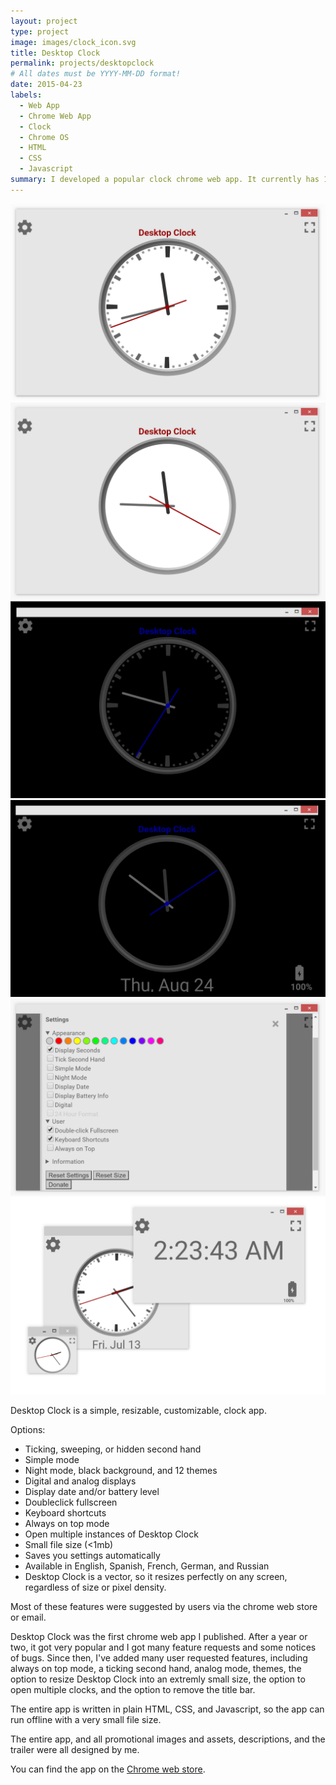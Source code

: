 ```yaml
---
layout: project
type: project
image: images/clock_icon.svg
title: Desktop Clock
permalink: projects/desktopclock
# All dates must be YYYY-MM-DD format!
date: 2015-04-23
labels:
  - Web App
  - Chrome Web App
  - Clock
  - Chrome OS
  - HTML
  - CSS
  - Javascript
summary: I developed a popular clock chrome web app. It currently has 17,000 weekly users.
---
```


<div class="ui small rounded images">
  <img class="ui image" src="../images/desktopclock-shot1.png">
  <img class="ui image" src="../images/desktopclock-shot2.png">  
  <img class="ui image" src="../images/desktopclock-shot3.png">
  <img class="ui image" src="../images/desktopclock-shot4.png">
  <img class="ui image" src="../images/desktopclock-shot5.png">
  <img class="ui image" src="../images/desktopclock-shot6.png">
</div>

Desktop Clock is a simple, resizable, customizable, clock app.

Options:
 - Ticking, sweeping, or hidden second hand
 - Simple mode
 - Night mode, black background, and 12 themes
 - Digital and analog displays
 - Display date and/or battery level
 - Doubleclick fullscreen
 - Keyboard shortcuts
 - Always on top mode
 - Open multiple instances of Desktop Clock
 - Small file size (<1mb)
 - Saves you settings automatically
 - Available in English, Spanish, French, German, and Russian
 - Desktop Clock is a vector, so it resizes perfectly on any screen, regardless of size or pixel density.

Most of these features were suggested by users via the chrome web store or email.

Desktop Clock was the first chrome web app I published. After a year or two, it got very popular and I got many feature requests and some notices of bugs. Since then, I've added many user requested features, including always on top mode, a ticking second hand, analog mode, themes, the option to resize Desktop Clock into an extremly small size, the option to open multiple clocks, and the option to remove the title bar.

The entire app is written in plain HTML, CSS, and Javascript, so the app can run offline with a very small file size.

The entire app, and all promotional images and assets, descriptions, and the trailer were all designed by me.

You can find the app on the [Chrome web store](https://chrome.google.com/webstore/detail/desktop-clock/fioeniclklclkopakbepllehmbfikpcc).

